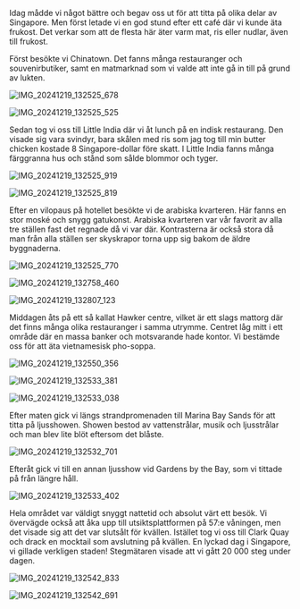 Idag mådde vi något bättre och begav oss ut för att titta på olika delar av Singapore. Men först letade vi en god stund efter ett café där vi kunde äta frukost. Det verkar som att de flesta här äter varm mat, ris eller nudlar, även till frukost. 



Först besökte vi Chinatown. Det fanns många restauranger och souvenirbutiker, samt en matmarknad som vi valde att inte gå in till på grund av lukten. 

![IMG_20241219_132525_678](https://github.com/user-attachments/assets/0ff8da9b-d375-49bf-b020-36a73171662d)

![IMG_20241219_132525_525](https://github.com/user-attachments/assets/25afed20-97d7-4069-930e-beb479d68674)


Sedan tog vi oss till Little India där vi åt lunch på en indisk restaurang. Den visade sig vara svindyr, bara skålen med ris som jag tog till min butter chicken kostade 8 Singapore-dollar före skatt. I Little India fanns många färggranna hus och stånd som sålde blommor och tyger. 

![IMG_20241219_132525_919](https://github.com/user-attachments/assets/90e30e91-f210-48cb-a9c4-bbc104d764e3)

![IMG_20241219_132525_819](https://github.com/user-attachments/assets/f32c120e-a5c9-4c29-86fa-4917b7ddc189)


Efter en vilopaus på hotellet besökte vi de arabiska kvarteren. Här fanns en stor moské och snygg gatukonst. Arabiska kvarteren var vår favorit av alla tre ställen fast det regnade då vi var där. Kontrasterna är också stora då man från alla ställen ser skyskrapor torna upp sig bakom de äldre byggnaderna. 


![IMG_20241219_132525_770](https://github.com/user-attachments/assets/e65486c6-5de0-4749-8cc3-efbac25f52a7)

![IMG_20241219_132758_460](https://github.com/user-attachments/assets/dc7286c1-acd0-4e7a-9b3c-727987f155d3)

![IMG_20241219_132807_123](https://github.com/user-attachments/assets/4c563517-d720-470d-be9c-25dc8d567e9e)

Middagen åts på ett så kallat Hawker centre, vilket är ett slags mattorg där det finns många olika restauranger i samma utrymme. Centret låg mitt i ett område där en massa banker och motsvarande hade kontor. Vi bestämde oss för att äta vietnamesisk pho-soppa. 

![IMG_20241219_132550_356](https://github.com/user-attachments/assets/fcc06f37-2de2-40cf-b53d-2b8afc2e9c24)

![IMG_20241219_132533_381](https://github.com/user-attachments/assets/f09f1674-aa3e-47d9-b3de-a5d76a8895de)

![IMG_20241219_132533_038](https://github.com/user-attachments/assets/59700bf9-407e-4230-903f-b51367663126)


Efter maten gick vi längs strandpromenaden till Marina Bay Sands för att titta på ljusshowen. Showen bestod av vattenstrålar, musik och ljusstrålar och man blev lite blöt eftersom det blåste. 

![IMG_20241219_132532_701](https://github.com/user-attachments/assets/aac52990-fe50-4899-8409-23d5a825f68e)


Efteråt gick vi till en annan ljusshow vid Gardens by the Bay, som vi tittade på från längre håll. 

![IMG_20241219_132533_402](https://github.com/user-attachments/assets/cae712fa-2beb-464c-8e33-9482f5bc6db3)


Hela området var väldigt snyggt nattetid och absolut värt ett besök. Vi övervägde också att åka upp till utsiktsplattformen på 57:e våningen, men det visade sig att det var slutsålt för kvällen. Istället tog vi oss till Clark Quay och drack en mocktail som avslutning på kvällen. En lyckad dag i Singapore, vi gillade verkligen staden! Stegmätaren visade att vi gått 20 000 steg under dagen.  

![IMG_20241219_132542_833](https://github.com/user-attachments/assets/d737ca08-c338-4512-a14c-6a0e56693bca)

![IMG_20241219_132542_691](https://github.com/user-attachments/assets/aa41bf43-1997-486c-b024-7fe3b2d4cfda)
